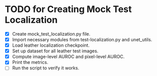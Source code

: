 # TODO for Creating Mock Test Localization

- [x] Create mock_test_localization.py file.
- [x] Import necessary modules from test-localization.py and unet_utils.
- [x] Load leather localization checkpoint.
- [x] Set up dataset for all leather test images.
- [x] Compute image-level AUROC and pixel-level AUROC.
- [x] Print the metrics.
- [ ] Run the script to verify it works.

